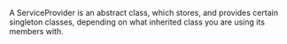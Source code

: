 A ServiceProvider is an abstract class, which stores, and provides certain singleton classes, depending on what inherited class you are using its members with.